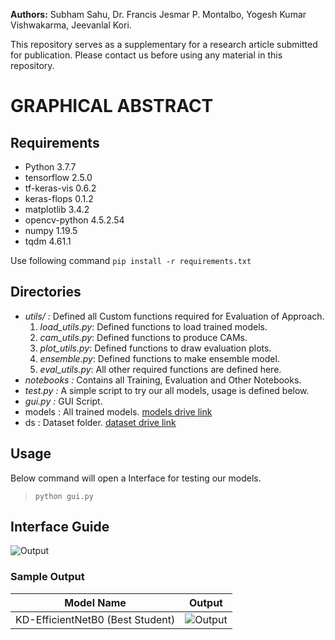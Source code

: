 <!-- # Automated Shorthand Recognition using Optimized DNNs
This repository contains code used in our paper ***"Automated Shorthand Writing Recognition using an Optimized Knowledge Distilled Fine-Tuned Deep Convolutional Neural Network"*** (under review). -->


**Authors:** Subham Sahu, Dr. Francis Jesmar P. Montalbo, Yogesh Kumar Vishwakarma, Jeevanlal Kori.

This repository serves as a supplementary for a research article submitted for publication. Please contact us before using any material in this repository.

# GRAPHICAL ABSTRACT



## Requirements
- Python 3.7.7
- tensorflow 2.5.0
- tf-keras-vis 0.6.2
- keras-flops 0.1.2
- matplotlib 3.4.2
- opencv-python 4.5.2.54
- numpy 1.19.5
- tqdm 4.61.1

Use following command
```pip install -r requirements.txt```

## Directories
- *utils/ :* Defined all Custom functions required for Evaluation of Approach.  
    1. *load_utils.py*: Defined functions to load trained models.
    2. *cam_utils.py*: Defined functions to produce CAMs.
    3. *plot_utils.py*: Defined functions to draw evaluation plots.
    4. *ensemble.py*: Defined functions to make ensemble model.
    5. *eval_utils.py*: All other required functions are defined here.
- *notebooks :* Contains all Training, Evaluation and Other Notebooks.
- *test.py :* A simple script to try our all models, usage is defined below. 
- *gui.py :* GUI Script.
- models : All trained models. [models drive link](https://drive.google.com/drive/folders/1gwIjRJpe0_Qdcl9JMxfxNz191klWTFka?usp=sharing)
- ds : Dataset  folder. [dataset drive link](https://drive.google.com/drive/folders/1HUP62HfK24o-G0KLshGGVCG44-dX2b3E?usp=sharing)

## Usage
Below command will open a Interface for testing our models.

> ```python gui.py ```

## Interface Guide
![Output](https://github.com/sub1120/PSR-KD/blob/master/out/GUI.PNG)

### Sample Output
|     Model Name      |   Output|
| ------------------- | --------|
| KD-EfficientNetB0 (Best Student) | ![Output](https://github.com/sub1120/PSR-KD/blob/master/out/Cams/KD-EfficientNetB0.png) |

